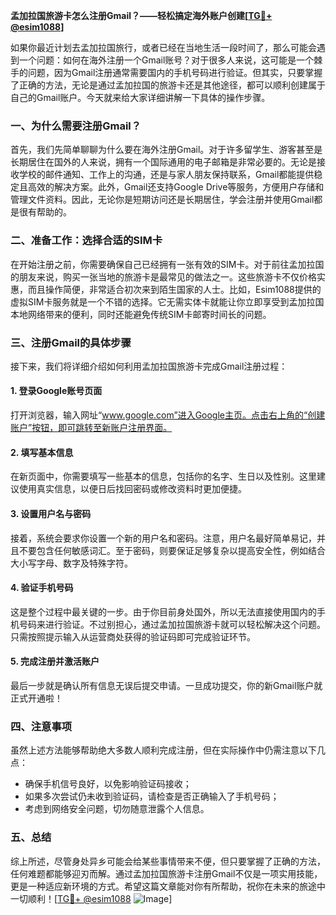 **孟加拉国旅游卡怎么注册Gmail？——轻松搞定海外账户创建[[TG💪+ @esim1088](https://t.me/s/esim1088)]**

如果你最近计划去孟加拉国旅行，或者已经在当地生活一段时间了，那么可能会遇到一个问题：如何在海外注册一个Gmail账号？对于很多人来说，这可能是一个棘手的问题，因为Gmail注册通常需要国内的手机号码进行验证。但其实，只要掌握了正确的方法，无论是通过孟加拉国的旅游卡还是其他途径，都可以顺利创建属于自己的Gmail账户。今天就来给大家详细讲解一下具体的操作步骤。

### 一、为什么需要注册Gmail？

首先，我们先简单聊聊为什么要在海外注册Gmail。对于许多留学生、游客甚至是长期居住在国外的人来说，拥有一个国际通用的电子邮箱是非常必要的。无论是接收学校的邮件通知、工作上的沟通，还是与家人朋友保持联系，Gmail都能提供稳定且高效的解决方案。此外，Gmail还支持Google Drive等服务，方便用户存储和管理文件资料。因此，无论你是短期访问还是长期居住，学会注册并使用Gmail都是很有帮助的。

### 二、准备工作：选择合适的SIM卡

在开始注册之前，你需要确保自己已经拥有一张有效的SIM卡。对于前往孟加拉国的朋友来说，购买一张当地的旅游卡是最常见的做法之一。这些旅游卡不仅价格实惠，而且操作简便，非常适合初次来到陌生国家的人士。比如，Esim1088提供的虚拟SIM卡服务就是一个不错的选择。它无需实体卡就能让你立即享受到孟加拉国本地网络带来的便利，同时还能避免传统SIM卡邮寄时间长的问题。

### 三、注册Gmail的具体步骤

接下来，我们将详细介绍如何利用孟加拉国旅游卡完成Gmail注册过程：

#### 1. 登录Google账号页面

打开浏览器，输入网址“www.google.com”进入Google主页。点击右上角的“创建账户”按钮，即可跳转至新账户注册界面。

#### 2. 填写基本信息

在新页面中，你需要填写一些基本的信息，包括你的名字、生日以及性别。这里建议使用真实信息，以便日后找回密码或修改资料时更加便捷。

#### 3. 设置用户名与密码

接着，系统会要求你设置一个新的用户名和密码。注意，用户名最好简单易记，并且不要包含任何敏感词汇。至于密码，则要保证足够复杂以提高安全性，例如结合大小写字母、数字及特殊字符。

#### 4. 验证手机号码

这是整个过程中最关键的一步。由于你目前身处国外，所以无法直接使用国内的手机号码来进行验证。不过别担心，通过孟加拉国旅游卡就可以轻松解决这个问题。只需按照提示输入从运营商处获得的验证码即可完成验证环节。

#### 5. 完成注册并激活账户

最后一步就是确认所有信息无误后提交申请。一旦成功提交，你的新Gmail账户就正式开通啦！

### 四、注意事项

虽然上述方法能够帮助绝大多数人顺利完成注册，但在实际操作中仍需注意以下几点：

- 确保手机信号良好，以免影响验证码接收；
- 如果多次尝试仍未收到验证码，请检查是否正确输入了手机号码；
- 考虑到网络安全问题，切勿随意泄露个人信息。

### 五、总结

综上所述，尽管身处异乡可能会给某些事情带来不便，但只要掌握了正确的方法，任何难题都能够迎刃而解。通过孟加拉国旅游卡注册Gmail不仅是一项实用技能，更是一种适应新环境的方式。希望这篇文章能对你有所帮助，祝你在未来的旅途中一切顺利！[[TG💪+ @esim1088](https://t.me/s/esim1088) ![Image](https://i.postimg.cc/4NQfJmqS/Snipaste-2025-05-13-00-14-12.png)]